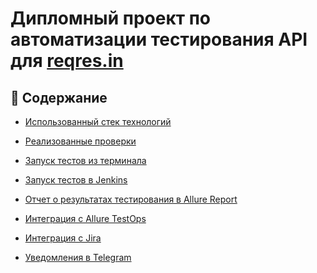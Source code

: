 ﻿# Дипломный проект по автоматизации тестирования API для [reqres.in](https://reqres.in/)
 
## :open_book: Содержание 

* <a href="#tools">Использованный стек технологий</a>

* <a href="#cases">Реализованные проверки</a>

* <a href="#console">Запуск тестов из терминала</a>

* <a href="#jenkins">Запуск тестов в Jenkins</a>

* <a href="#allure">Отчет о результатах тестирования в Allure Report</a>

* <a href="#allure-testops">Интеграция с Allure TestOps</a>

* <a href="#jira">Интеграция с Jira</a>

* <a href="#telegram">Уведомления в Telegram</a>

